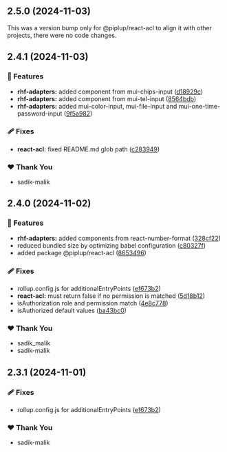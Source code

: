 ## 2.5.0 (2024-11-03)

This was a version bump only for @piplup/react-acl to align it with other projects, there were no code changes.

## 2.4.1 (2024-11-03)

### 🚀 Features

- **rhf-adapters:** added component from mui-chips-input ([d18929c](https://github.com/sadik-malik/piplup/commit/d18929c))
- **rhf-adapters:** added component from mui-tel-input ([8564bdb](https://github.com/sadik-malik/piplup/commit/8564bdb))
- **rhf-adapters:** added mui-color-input, mui-file-input and mui-one-time-password-input ([9f5a982](https://github.com/sadik-malik/piplup/commit/9f5a982))

### 🩹 Fixes

- **react-acl:** fixed README.md glob path ([c283949](https://github.com/sadik-malik/piplup/commit/c283949))

### ❤️  Thank You

- sadik-malik

## 2.4.0 (2024-11-02)

### 🚀 Features

- **rhf-adapters:** added components from react-number-format ([328cf22](https://github.com/sadik-malik/piplup/commit/328cf22))
- reduced bundled size by optimizing babel configuration ([c80327f](https://github.com/sadik-malik/piplup/commit/c80327f))
- added package @piplup/react-acl ([8653496](https://github.com/sadik-malik/piplup/commit/8653496))

### 🩹 Fixes

- rollup.config.js for additionalEntryPoints ([ef673b2](https://github.com/sadik-malik/piplup/commit/ef673b2))
- **react-acl:** must return false if no permission is matched ([5d18b12](https://github.com/sadik-malik/piplup/commit/5d18b12))
- isAuthorization role and permission match ([4e8c778](https://github.com/sadik-malik/piplup/commit/4e8c778))
- isAuthorized default values ([ba43bc0](https://github.com/sadik-malik/piplup/commit/ba43bc0))

### ❤️  Thank You

- sadik_malik
- sadik-malik

## 2.3.1 (2024-11-01)

### 🩹 Fixes

- rollup.config.js for additionalEntryPoints ([ef673b2](https://github.com/sadik-malik/piplup/commit/ef673b2))

### ❤️  Thank You

- sadik-malik